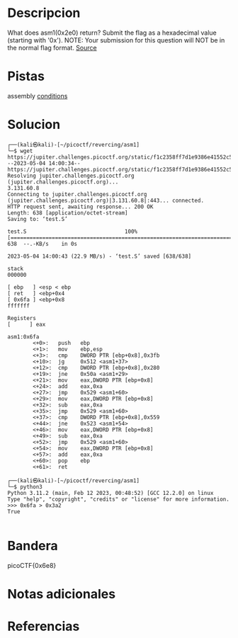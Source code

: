 # Descripcion
What does asm1(0x2e0) return? Submit the flag as a hexadecimal value (starting with '0x'). NOTE: Your submission for this question will NOT be in the normal flag format. [Source](https://jupiter.challenges.picoctf.org/static/f1c2358ff7d1e9386e41552c549cf2f6/test.S)

# Pistas
assembly [conditions](https://www.tutorialspoint.com/assembly_programming/assembly_conditions.htm)

# Solucion
```
┌──(kali㉿kali)-[~/picoctf/revercing/asm1]
└─$ wget https://jupiter.challenges.picoctf.org/static/f1c2358ff7d1e9386e41552c549cf2f6/test.S     
--2023-05-04 14:00:34--  https://jupiter.challenges.picoctf.org/static/f1c2358ff7d1e9386e41552c549cf2f6/test.S
Resolving jupiter.challenges.picoctf.org (jupiter.challenges.picoctf.org)... 
3.131.60.8
Connecting to jupiter.challenges.picoctf.org (jupiter.challenges.picoctf.org)|3.131.60.8|:443... connected.
HTTP request sent, awaiting response... 200 OK
Length: 638 [application/octet-stream]
Saving to: ‘test.S’

test.S                               100%[======================================================================>]     638  --.-KB/s    in 0s      

2023-05-04 14:00:43 (22.9 MB/s) - ‘test.S’ saved [638/638]

stack
000000

[ ebp   ] <esp < ebp
[ ret   ] <ebp+0x4
[ 0x6fa ] <ebp+0x8
fffffff

Registers
[      ] eax

asm1:0x6fa
        <+0>:   push   ebp
        <+1>:   mov    ebp,esp
        <+3>:   cmp    DWORD PTR [ebp+0x8],0x3fb
        <+10>:  jg     0x512 <asm1+37>
        <+12>:  cmp    DWORD PTR [ebp+0x8],0x280
        <+19>:  jne    0x50a <asm1+29>
        <+21>:  mov    eax,DWORD PTR [ebp+0x8]
        <+24>:  add    eax,0xa
        <+27>:  jmp    0x529 <asm1+60>
        <+29>:  mov    eax,DWORD PTR [ebp+0x8]
        <+32>:  sub    eax,0xa
        <+35>:  jmp    0x529 <asm1+60>
        <+37>:  cmp    DWORD PTR [ebp+0x8],0x559
        <+44>:  jne    0x523 <asm1+54>
        <+46>:  mov    eax,DWORD PTR [ebp+0x8]
        <+49>:  sub    eax,0xa
        <+52>:  jmp    0x529 <asm1+60>
        <+54>:  mov    eax,DWORD PTR [ebp+0x8]
        <+57>:  add    eax,0xa
        <+60>:  pop    ebp
        <+61>:  ret  

┌──(kali㉿kali)-[~/picoctf/revercing/asm1]
└─$ python3 
Python 3.11.2 (main, Feb 12 2023, 00:48:52) [GCC 12.2.0] on linux
Type "help", "copyright", "credits" or "license" for more information.
>>> 0x6fa > 0x3a2
True


```

# Bandera
picoCTF{0x6e8}

# Notas adicionales


# Referencias